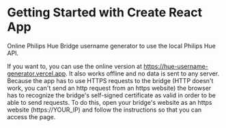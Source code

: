 # Getting Started with Create React App

Online Philips Hue Bridge username generator to use the local Philips Hue API.

If you want to, you can use the online version at https://hue-username-generator.vercel.app. It also works offline and no data is sent to any server. Because the app has to use HTTPS requests to the bridge (HTTP doesn't work, you can't send an http request from an https website) the browser has to recognize the bridge's self-signed certificate as valid in order to be able to send requests. To do this, open your bridge's website as an https website (https://YOUR_IP) and follow the instructions so that you can access the page.